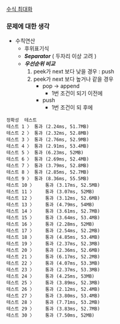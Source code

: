[수식 최대화](https://programmers.co.kr/learn/courses/30/lessons/67257)

### 문제에 대한 생각
- 수칙연산
    - 후위표기식
    - ***Separator*** ( 두자리 이상 고려 )
    - ***우선순위 비교***
        1. peek가 next 보다 낮을 경우 : push
        2. peek가 next 보다 높거나 같을 경우
            - pop -> append
                - 1번 조건이 되기 이전에
            - push
                - 1번 조건이 되 후에

```
정확성  테스트
테스트 1 〉	통과 (2.24ms, 51.7MB)
테스트 2 〉	통과 (2.32ms, 52.8MB)
테스트 3 〉	통과 (2.76ms, 52.9MB)
테스트 4 〉	통과 (2.91ms, 53.4MB)
테스트 5 〉	통과 (6.23ms, 52MB)
테스트 6 〉	통과 (2.69ms, 52.4MB)
테스트 7 〉	통과 (3.79ms, 52.8MB)
테스트 8 〉	통과 (2.85ms, 52.7MB)
테스트 9 〉	통과 (8.36ms, 55.5MB)
테스트 10 〉	통과 (3.17ms, 52.5MB)
테스트 11 〉	통과 (3.07ms, 52MB)
테스트 12 〉	통과 (3.12ms, 52.6MB)
테스트 13 〉	통과 (4.79ms, 54MB)
테스트 14 〉	통과 (3.61ms, 52.7MB)
테스트 15 〉	통과 (3.64ms, 53.4MB)
테스트 16 〉	통과 (2.28ms, 52MB)
테스트 17 〉	통과 (2.54ms, 52.2MB)
테스트 18 〉	통과 (4.85ms, 53.4MB)
테스트 19 〉	통과 (2.37ms, 52.3MB)
테스트 20 〉	통과 (2.36ms, 52.6MB)
테스트 21 〉	통과 (6.17ms, 52.2MB)
테스트 22 〉	통과 (4.07ms, 53.3MB)
테스트 23 〉	통과 (2.37ms, 53.3MB)
테스트 24 〉	통과 (4.25ms, 53MB)
테스트 25 〉	통과 (3.89ms, 52.3MB)
테스트 26 〉	통과 (2.12ms, 52.4MB)
테스트 27 〉	통과 (3.80ms, 53.4MB)
테스트 28 〉	통과 (7.71ms, 53.2MB)
테스트 29 〉	통과 (3.83ms, 52.7MB)
테스트 30 〉	통과 (7.50ms, 52MB)
```